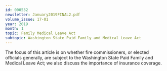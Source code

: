 ```yaml
---
id: 000532
newsletter: January2019FINAL2.pdf
volume_issue: 17-01
year: 2019
month: 1
topic: Family Medical Leave Act
subtopic: Washington State Paid Family and Medical Leave Act
---
```


The focus of this article is on whether fire commissioners, or elected officials generally, are subject to the Washington State Paid Family and Medical Leave Act; we also discuss the importance of insurance coverage.